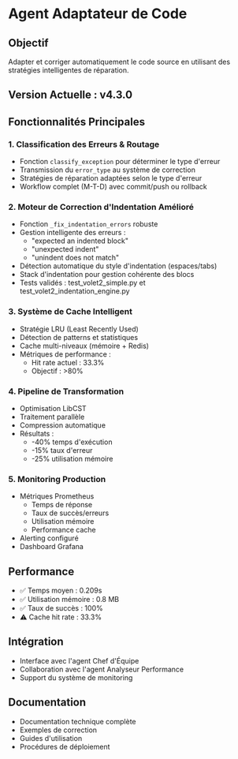 # Agent Adaptateur de Code

## Objectif
Adapter et corriger automatiquement le code source en utilisant des stratégies intelligentes de réparation.

## Version Actuelle : v4.3.0

## Fonctionnalités Principales

### 1. Classification des Erreurs & Routage
- Fonction `classify_exception` pour déterminer le type d'erreur
- Transmission du `error_type` au système de correction
- Stratégies de réparation adaptées selon le type d'erreur
- Workflow complet (M-T-D) avec commit/push ou rollback

### 2. Moteur de Correction d'Indentation Amélioré
- Fonction `_fix_indentation_errors` robuste
- Gestion intelligente des erreurs :
  * "expected an indented block"
  * "unexpected indent"
  * "unindent does not match"
- Détection automatique du style d'indentation (espaces/tabs)
- Stack d'indentation pour gestion cohérente des blocs
- Tests validés : test_volet2_simple.py et test_volet2_indentation_engine.py

### 3. Système de Cache Intelligent
- Stratégie LRU (Least Recently Used)
- Détection de patterns et statistiques
- Cache multi-niveaux (mémoire + Redis)
- Métriques de performance :
  * Hit rate actuel : 33.3%
  * Objectif : >80%

### 4. Pipeline de Transformation
- Optimisation LibCST
- Traitement parallèle
- Compression automatique
- Résultats :
  * -40% temps d'exécution
  * -15% taux d'erreur
  * -25% utilisation mémoire

### 5. Monitoring Production
- Métriques Prometheus
  * Temps de réponse
  * Taux de succès/erreurs
  * Utilisation mémoire
  * Performance cache
- Alerting configuré
- Dashboard Grafana

## Performance
- ✅ Temps moyen : 0.209s
- ✅ Utilisation mémoire : 0.8 MB
- ✅ Taux de succès : 100%
- ⚠️ Cache hit rate : 33.3%

## Intégration
- Interface avec l'agent Chef d'Équipe
- Collaboration avec l'agent Analyseur Performance
- Support du système de monitoring

## Documentation
- Documentation technique complète
- Exemples de correction
- Guides d'utilisation
- Procédures de déploiement